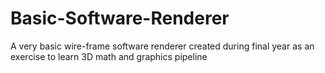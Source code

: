 # Basic-Software-Renderer
A very basic wire-frame software renderer created during final year as an exercise to learn 3D math and graphics pipeline
